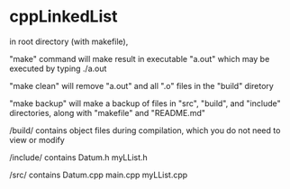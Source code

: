 # cppLinkedList

in root directory (with makefile),

"make" command will make result in executable "a.out" which may be executed by typing ./a.out

"make clean" will remove "a.out" and all ".o" files in the "build" diretory

"make backup" will make a backup of files in "src", "build", and "include" directories, along with "makefile" and "README.md"

/build/ contains object files during compilation, which you do not need to view or modify

/include/ contains Datum.h myLList.h

/src/ contains Datum.cpp main.cpp myLList.cpp
